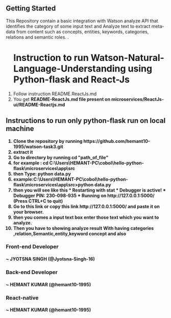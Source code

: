 
<h2>Getting Started</h2>
<p>This Repository contain a basic integration with Watson analyze API that identifies
the category of some input text and Analyze text to extract meta-data from content such as concepts, entities, keywords, categories, relations and semantic roles. .</p>
<ol>
<h1>Instruction to run Watson-Natural-Language-Understanding using Python-flask and React-Js</h1>
<li>Follow instruction README.ReactJs.md  </li>
<li>You get <b>README-ReactJs.md <b> file present on microservices/ReactJs-ui/README-Reactjs.md </li>
  </ol>

<h2>Instructions to run only python-flask run on local machine </h2>
<ol>
  <li>Clone the repository by running <a>https://github.com/hemant10-1995/watson-task3.git</a> </li>
  <li><b> extract it </b></li>
  <li>Go to directory by running cd "path_of_file" </li>
  <li> <b> for example : cd C:\Users\HEMANT-PC\cobol\hello-python-flask\microservices\app\src </b></li>
   <li> <b> then Type: python data.py </b>
   	 <li> <b> example:</b>C:\Users\HEMANT-PC\cobol\hello-python-flask\microservices\app\src>python data.py</li>
    <li> <b>then you will see like this </b>
     * Restarting with stat
     * Debugger is active!
     * Debugger PIN: 230-098-935
     * Running on http://127.0.0.1:5000/ (Press CTRL+C to quit)</li>		


  <li>Go to this link or copy this link http://127.0.0.1:5000/ and paste it on your browser.</li>
  <li>then you comes a input text box <b>enter those text which you want to analyze.</b></li>
  <li>Then you have to showing analyze result <b> With having categories ,relation,Semantic,entity,keyword concept and also</li>
</ol>

 
  ### Front-end Developer
  <h4>~ JYOTSNA SINGH (@Jyotsna-Singh-16) </h4>
  
  ### Back-end Developer
  <h4>~ HEMANT KUMAR (@hemant10-1995) </h4>

### React-native
<h4>~ HEMANT KUMAR (@hemant10-1995) </h4>
